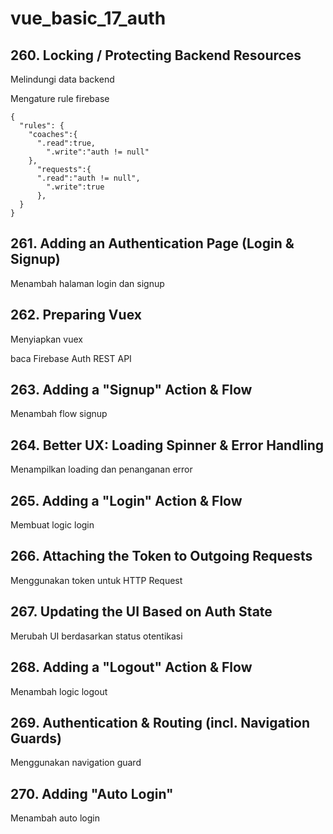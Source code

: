 # vue_basic_17_auth

## 260. Locking / Protecting Backend Resources

Melindungi data backend

Mengature rule firebase

```
{
  "rules": {
    "coaches":{
      ".read":true,
        ".write":"auth != null"
    },
      "requests":{
      ".read":"auth != null",
        ".write":true
      },
  }
}
```

## 261. Adding an Authentication Page (Login & Signup)

Menambah halaman login dan signup

## 262. Preparing Vuex

Menyiapkan vuex

baca Firebase Auth REST API

## 263. Adding a "Signup" Action & Flow

Menambah flow signup

## 264. Better UX: Loading Spinner & Error Handling

Menampilkan loading dan penanganan error

## 265. Adding a "Login" Action & Flow

Membuat logic login

## 266. Attaching the Token to Outgoing Requests

Menggunakan token untuk HTTP Request

## 267. Updating the UI Based on Auth State

Merubah UI berdasarkan status otentikasi

## 268. Adding a "Logout" Action & Flow

Menambah logic logout

## 269. Authentication & Routing (incl. Navigation Guards)

Menggunakan navigation guard

## 270. Adding "Auto Login"

Menambah auto login
